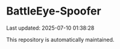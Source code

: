 # BattleEye-Spoofer

Last updated: 2025-07-10 01:38:28

This repository is automatically maintained.
